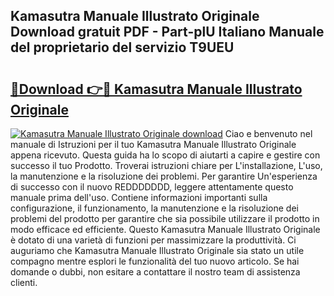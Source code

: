 ## Kamasutra Manuale Illustrato Originale Download gratuit PDF - Part-plU Italiano Manuale del proprietario del servizio T9UEU

# <h2><a href="http://dfbqoz.blite.top/?on=Kamasutra+Manuale+Illustrato+Originale">🔗Download 👉🔴 Kamasutra Manuale Illustrato Originale</a></h2>

[![Kamasutra Manuale Illustrato Originale download](https://i.imgur.com/lujVjoI.png)](http://dfbqoz.blite.top/?on=Kamasutra+Manuale+Illustrato+Originale)
Ciao e benvenuto nel manuale di Istruzioni per il tuo Kamasutra Manuale Illustrato Originale appena ricevuto. Questa guida ha lo scopo di aiutarti a capire e gestire con successo il tuo Prodotto. Troverai istruzioni chiare per L'installazione, L'uso, la manutenzione e la risoluzione dei problemi. Per garantire Un'esperienza di successo con il nuovo REDDDDDDD, leggere attentamente questo manuale prima dell'uso. Contiene informazioni importanti sulla configurazione, il funzionamento, la manutenzione e la risoluzione dei problemi del prodotto per garantire che sia possibile utilizzare il prodotto in modo efficace ed efficiente. Questo Kamasutra Manuale Illustrato Originale è dotato di una varietà di funzioni per massimizzare la produttività. Ci auguriamo che Kamasutra Manuale Illustrato Originale sia stato un utile compagno mentre esplori le funzionalità del tuo nuovo articolo. Se hai domande o dubbi, non esitare a contattare il nostro team di assistenza clienti.
